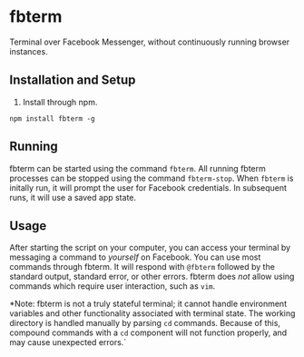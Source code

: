 # fbterm
Terminal over Facebook Messenger, without continuously running browser instances.

## Installation and Setup

1. Install through npm.
```shell
npm install fbterm -g
```


## Running 

fbterm can be started using the command `fbterm`.
All running fbterm processes can be stopped using the command `fbterm-stop`.
When `fbterm` is initally run, it will prompt the user for Facebook credentials. In subsequent runs, it will use a saved app state.

## Usage

After starting the script on your computer, you can access your terminal by messaging a command to *yourself* on Facebook. You can use most commands through fbterm. 
It will respond with `@fbterm` followed by the standard output, standard error, or other errors. 
fbterm does *not* allow using commands which require user interaction, such as `vim`.

*Note: fbterm is not a truly stateful terminal; it cannot handle environment variables and other functionality associated with terminal state. The working directory is handled manually by parsing `cd` commands. Because of this, compound commands with a `cd` component will not function properly, and may cause unexpected errors.`
